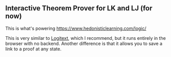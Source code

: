 ## Interactive Theorem Prover for LK and LJ (for now)

This is what's powering https://www.hedonisticlearning.com/logic/

This is very similar to [Logitext](http://logitext.mit.edu/main), which I recommend, but it runs entirely
in the browser with no backend. Another difference is that it allows you to save a link to a proof
at any state. 
